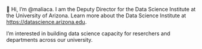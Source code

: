 👋 Hi, I’m @maliaca. I am the Deputy Director for the Data Science Institute at the University of Arizona.
Learn more about the Data Science Institute at https://datascience.arizona.edu.

I’m interested in building data science capacity for reserchers and departments across our university.
 


<!---
maliaca/maliaca is a ✨ special ✨ repository because its `README.md` (this file) appears on your GitHub profile.
You can click the Preview link to take a look at your changes.
--->
